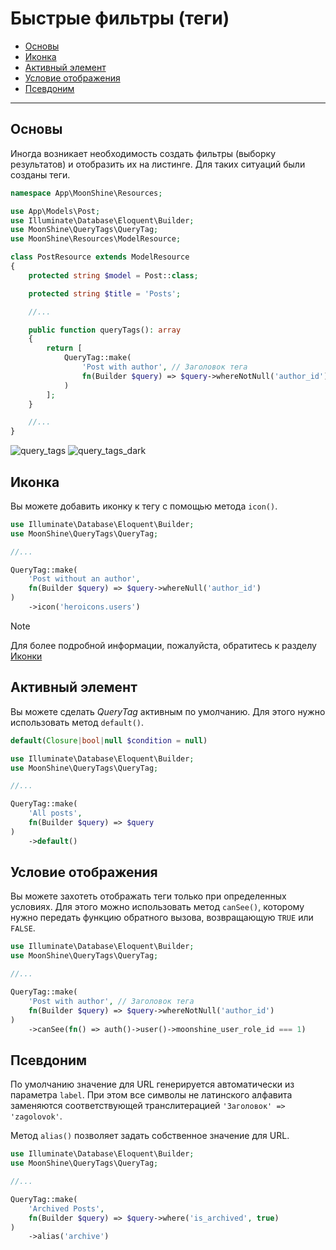 # Быстрые фильтры (теги)

- [Основы](#basics)
- [Иконка](#icon)
- [Активный элемент](#active-item)
- [Условие отображения](#display-condition)
- [Псевдоним](#alias)

---

<a name="basics"></a>
## Основы

Иногда возникает необходимость создать фильтры (выборку результатов) и отобразить их на листинге. Для таких ситуаций были созданы теги.

```php
namespace App\MoonShine\Resources;

use App\Models\Post;
use Illuminate\Database\Eloquent\Builder;
use MoonShine\QueryTags\QueryTag;
use MoonShine\Resources\ModelResource;

class PostResource extends ModelResource
{
    protected string $model = Post::class;

    protected string $title = 'Posts';

    //...

    public function queryTags(): array
    {
        return [
            QueryTag::make(
                'Post with author', // Заголовок тега
                fn(Builder $query) => $query->whereNotNull('author_id') // Query builder
            )
        ];
    }

    //...
}

```

![query_tags](https://raw.githubusercontent.com/moonshine-software/doc/2.x/resources/screenshots/query_tags.png)
![query_tags_dark](https://raw.githubusercontent.com/moonshine-software/doc/2.x/resources/screenshots/query_tags_dark.png)

<a name="icon"></a>
## Иконка

Вы можете добавить иконку к тегу с помощью метода `icon()`.

```php
use Illuminate\Database\Eloquent\Builder;
use MoonShine\QueryTags\QueryTag;

//...

QueryTag::make(
    'Post without an author',
    fn(Builder $query) => $query->whereNull('author_id')
)
    ->icon('heroicons.users')
```

> [!NOTE]
> Для более подробной информации, пожалуйста, обратитесь к разделу [Иконки](https://moonshine-laravel.com/docs/resource/appearance/icons)

<a name="active-item"></a>
## Активный элемент

Вы можете сделать *QueryTag* активным по умолчанию. Для этого нужно использовать метод `default()`.

```php
default(Closure|bool|null $condition = null)
```

```php
use Illuminate\Database\Eloquent\Builder;
use MoonShine\QueryTags\QueryTag;

//...

QueryTag::make(
    'All posts',
    fn(Builder $query) => $query
)
    ->default()
```

<a name="display-condition"></a>
## Условие отображения

Вы можете захотеть отображать теги только при определенных условиях. Для этого можно использовать метод `canSee()`, которому нужно передать функцию обратного вызова, возвращающую `TRUE` или `FALSE`.

```php
use Illuminate\Database\Eloquent\Builder;
use MoonShine\QueryTags\QueryTag;

//...

QueryTag::make(
    'Post with author', // Заголовок тега
    fn(Builder $query) => $query->whereNotNull('author_id')
)
    ->canSee(fn() => auth()->user()->moonshine_user_role_id === 1)
```

<a name="alias"></a>
## Псевдоним

По умолчанию значение для URL генерируется автоматически из параметра `label`. При этом все символы не латинского алфавита заменяются соответствующей транслитерацией `'Заголовок' => 'zagolovok'`.

Метод `alias()` позволяет задать собственное значение для URL.

```php
use Illuminate\Database\Eloquent\Builder;
use MoonShine\QueryTags\QueryTag;

//...

QueryTag::make(
    'Archived Posts',
    fn(Builder $query) => $query->where('is_archived', true)
)
    ->alias('archive')
```
